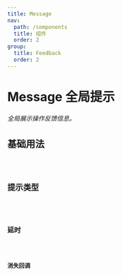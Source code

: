 ```yaml
---
title: Message
nav:
  path: /components
  title: 组件
  order: 2
group:
  title: Feedback
  order: 2
---
```


# Message 全局提示

###### 全局展示操作反馈信息。

## 基础用法

<code src="./demo/basic.tsx" />


## 提示类型

<code src="./demo/type.tsx" />

## 延时

<code src="./demo/duration.tsx" />

## 消失回调

<code src="./demo/callback.tsx" />
<API src="./message.tsx" />

